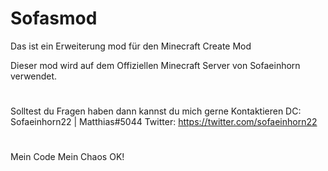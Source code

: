 # Sofasmod


Das ist ein Erweiterung mod für den Minecraft Create Mod

Dieser mod wird auf dem Offiziellen Minecraft Server von Sofaeinhorn verwendet.



#
#

Solltest du Fragen haben dann kannst du mich gerne Kontaktieren
DC: Sofaeinhorn22 | Matthias#5044
Twitter: https://twitter.com/sofaeinhorn22

#
#

Mein Code Mein Chaos OK!